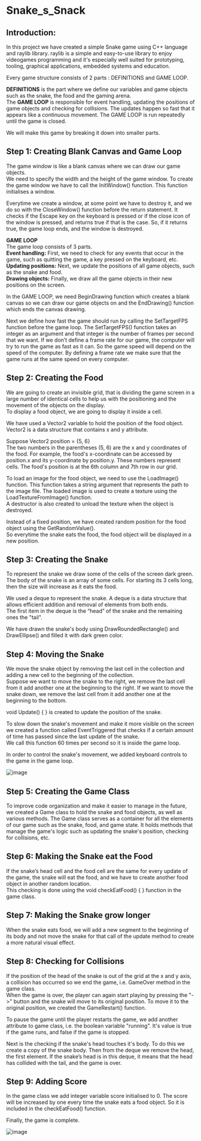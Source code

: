 # **Snake_s_Snack**

## **Introduction:**

In this project we have created a simple Snake game using C++ language and raylib library. raylib is a simple and easy-to-use library to enjoy videogames programming and it's especially well suited for prototyping, tooling, graphical applications, embedded systems and education.

Every game structure consists of 2 parts : DEFINITIONS and GAME LOOP.

**DEFINITIONS** is the part where we define our variables and game objects such as the snake, the food and the gaming arena. 
<br>The **GAME LOOP** is responsible for event handling, updating the positions of game objects and checking for collisions. The updates happen so fast that it appears like a continuous movement. The GAME LOOP is run repeatedly until the game is closed. 

We will make this game by breaking it down into smaller parts.

## **Step 1: Creating Blank Canvas and Game Loop**

The game window is like a blank canvas where we can draw our game objects.
<br>We need to specify the width and the height of the game window. To create the game window we have to call the InitWindow() function. This function initialises a window.

Everytime we create a window, at some point we have to destroy it, and we do so with the CloseWindow() function before the return statement. It checks if the Escape key on the keyboard is pressed or if the close icon of the window is pressed, and returns true if that is the case. So, if it returns true, the game loop ends, and the window is destroyed.

**GAME LOOP**
<br>The game loop consists of 3 parts. 
<br>**Event handling:** First, we need to check for any events that occur in the game, such as
quitting the game, a key pressed on the keyboard, etc. 
<br>**Updating positions:** Next, we update the positions of all game objects, such as the snake and food. 
<br>**Drawing objects:** Finally, we draw all the game objects in their new positions on the screen. 

In the GAME LOOP, we need BeginDrawing function which creates a blank canvas so we can draw our game objects on and the EndDrawing() function which ends the canvas drawing.

Next we define how fast the game should run by calling the SetTargetFPS function before the game loop. The SetTargetFPS() function takes an integer as an argument and that integer is the number of frames per second that we want. If we don’t define a frame rate for our game, the computer will try to run the game as fast as it can. So the game speed will depend on the speed of the computer. By defining a frame rate we make sure that the game runs at the same speed on every computer.


## **Step 2: Creating the Food**

We are going to create an invisible grid, that is dividing the game screen in a large
number of identical cells to help us with the positioning and the movement of the objects on the display.
<br>To display a food object, we are going to display it inside a cell.

We have used a Vector2 variable to hold the position of the food object. Vector2 is a data structure that contains x and y attribute.

Suppose Vector2 position = {5, 6}
<br>The two numbers in the parentheses (5, 6) are the x and y coordinates of the food. For example, the food's x-coordinate can be accessed by position.x and its y-coordinate by position.y. These numbers represent cells. The food's position is at the 6th column and 7th row in our grid.

To load an image for the food object, we need to use the LoadImage() function. This function takes a string argument that represents the path to the image file. The loaded image is used to create a texture using the LoadTextureFromImage() function. 
<br>A destructor is also created to unload the texture when the object is destroyed.

Instead of a fixed position, we have created random position for the food object using the GetRandomValue(). 
<br>So everytime the snake eats the food, the food object will be displayed in a new position.

## **Step 3: Creating the Snake**

To represent the snake we draw some of the cells of the screen dark green. The body of the snake is an array of some cells. For starting its 3 cells long, then the size will increase as it eats the food.

 We used a deque to represent the snake. A deque is a data structure that allows efficient addition and removal of elements from both ends.
<br>The first item in the deque is the “head” of the snake and the remaining ones the "tail".

We have drawn the snake's body using DrawRoundedRectangle() and DrawEllipse() and filled it with dark green color.

## **Step 4: Moving the Snake**

We move the snake object by removing the last cell in the collection and adding a new cell to the beginning of the collection. 
<br>Suppose we want to move the snake to the right, we remove the last cell from it add another one at the beginning to the right. If we want to move the snake down, we remove the last cell from it add another one at the beginning to the bottom.

void Update() { } is created to update the position of the snake.

To slow down the snake's movement and make it more visible on the screen we created a function called EventTriggered that checks if a certain amount of time has passed since the last update of the snake.
<br> We call this function 60 times per second so it is inside the game loop.

In order to control the snake's movement, we added keyboard controls to the game in the game loop.

![image](https://github.com/titli17/Snake_s_Snack/assets/96014974/9fd5205b-1fdc-4d60-bdee-34d2171664f8)

## **Step 5: Creating the Game Class**

To improve code organization and make it easier to manage in the future, we created a
Game class to hold the snake and food objects, as well as various methods. The Game class serves as a container for all the elements of our game such as the snake, food, and game state. It holds methods that manage the game's logic such as updating the snake's position, checking for collisions, etc. 

## **Step 6: Making the Snake eat the Food**

If the snake’s head cell and the food cell are the same for every update of the game, the snake will eat the food, and we have to create another food object in another random location. 
<br> This checking is done using the void checkEatFood() { } function in the game class.

## **Step 7: Making the Snake grow longer**

When the snake eats food, we will add a new segment to the beginning of its body and not move the snake for that call of the update method to create a more natural visual effect.

## **Step 8: Checking for Collisions**

If the position of the head of the snake is out of the grid at the x and y axis, a collision has occurred so we end the game, i.e. GameOver method in the game class.
<br>When the game is over, the player can again start playing by pressing the "->" button and the snake will move to its original position. To move it to the original position, we created the GameRestart() function.

To pause the game until the player restarts the game, we add another attribute to game class, i.e. the boolean variable "running". It's value is true if the game runs, and false if the game is stopped. 

Next is the checking if the snake's head touches it's body. To do this we create a copy of the snake body. Then from the deque we remove the head, the first element. If the snake’s head is in this deque, it means that the head has collided with the tail, and the game is over. 

## **Step 9: Adding Score**

In the game class we add integer variable score initialised to 0. The score will be increased by one every time the snake eats a food object. So it is included in the checkEatFood() function.

Finally, the game is complete.

![image](https://github.com/titli17/Snake_s_Snack/assets/96014974/af3f59c0-452e-44fa-b6e0-e5f43d4e39b3)



